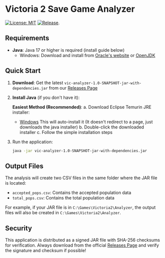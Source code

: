 # Victoria 2 Save Game Analyzer

[![License: MIT](https://img.shields.io/badge/License-MIT-yellow.svg)](LICENSE)
[![Release](https://img.shields.io/github/v/release/yourusername/VicAnalyzerProject)](https://github.com/yourusername/VicAnalyzerProject/releases/latest).

## Requirements

- **Java**: Java 17 or higher is required (install guide below)
  - Windows: Download and install from [Oracle's website](https://www.oracle.com/java/technologies/downloads/#java17) or [OpenJDK](https://adoptium.net/)


## Quick Start

1. **Download**: Get the latest `vic-analyzer-1.0-SNAPSHOT-jar-with-dependencies.jar` from our [Releases Page](https://github.com/yourusername/VicAnalyzerProject/releases/latest)

2. **Install Java** (if you don't have it):

   **Easiest Method (Recommended)**:
   a. Download Eclipse Temurin JRE installer:
      - [Windows](https://github.com/adoptium/temurin17-binaries/releases/download/jdk-17.0.10%2B7/OpenJDK17U-jre_x64_windows_hotspot_17.0.10_7.msi)
     This will auto-install it (It doesn't redirect to a page, just downloads the java installer)
   b. Double-click the downloaded installer
   c. Follow the simple installation steps

3. Run the application:
   ```bash
   java -jar vic-analyzer-1.0-SNAPSHOT-jar-with-dependencies.jar
   ```

## Output Files

The analysis will create two CSV files in the same folder where the JAR file is located:
- `accepted_pops.csv`: Contains the accepted population data
- `total_pops.csv`: Contains the total population data

For example, if your JAR file is in `C:\Games\Victoria2\Analyzer`, the output files will also be created in `C:\Games\Victoria2\Analyzer`.

## Security

This application is distributed as a signed JAR file with SHA-256 checksums for verification. Always download from the official [Releases Page](https://github.com/yourusername/VicAnalyzerProject/releases/latest) and verify the signature and checksum if possible!